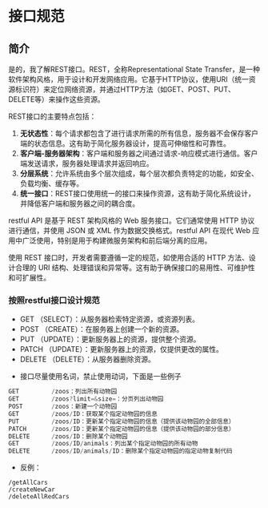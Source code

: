 # 接口规范

## 简介

是的，我了解REST接口。REST，全称Representational State Transfer，是一种软件架构风格，用于设计和开发网络应用。它基于HTTP协议，使用URI（统一资源标识符）来定位网络资源，并通过HTTP方法（如GET、POST、PUT、DELETE等）来操作这些资源。

REST接口的主要特点包括：

1. **无状态性**：每个请求都包含了进行请求所需的所有信息，服务器不会保存客户端的状态信息。这有助于简化服务器设计，提高可伸缩性和可靠性。
2. **客户端-服务器架构**：客户端和服务器之间通过请求-响应模式进行通信。客户端发送请求，服务器处理请求并返回响应。
3. **分层系统**：允许系统由多个层次组成，每个层次都负责特定的功能，如安全、负载均衡、缓存等。
4. **统一接口**：REST接口使用统一的接口来操作资源，这有助于简化系统设计，并降低客户端和服务器之间的耦合度。

restful API 是基于 REST 架构风格的 Web 服务接口。它们通常使用 HTTP 协议进行通信，并使用 JSON 或 XML 作为数据交换格式。restful API 在现代 Web 应用中广泛使用，特别是用于构建微服务架构和前后端分离的应用。

使用 REST 接口时，开发者需要遵循一定的规范，如使用合适的 HTTP 方法、设计合理的 URI 结构、处理错误和异常等。这有助于确保接口的易用性、可维护性和可扩展性。





### 按照restful接口设计规范

+ GET （SELECT）：从服务器检索特定资源，或资源列表。
+ POST （CREATE）：在服务器上创建一个新的资源。
+ PUT （UPDATE）：更新服务器上的资源，提供整个资源。
+ PATCH （UPDATE）：更新服务器上的资源，仅提供更改的属性。
+ DELETE （DELETE）：从服务器删除资源。

* 接口尽量使用名词，禁止使用动词，下面是一些例子

```java
GET         /zoos：列出所有动物园
GET         /zoos?limit=&size=：分页列出动物园
POST        /zoos：新建一个动物园
GET         /zoos/ID：获取某个指定动物园的信息
PUT         /zoos/ID：更新某个指定动物园的信息（提供该动物园的全部信息）
PATCH       /zoos/ID：更新某个指定动物园的信息（提供该动物园的部分信息）
DELETE      /zoos/ID：删除某个动物园
GET         /zoos/ID/animals：列出某个指定动物园的所有动物
DELETE      /zoos/ID/animals/ID：删除某个指定动物园的指定动物复制代码
```

* 反例：

```
/getAllCars
/createNewCar
/deleteAllRedCars
```
